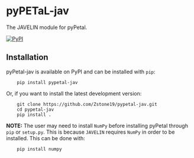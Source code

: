 # pyPETaL-jav
The JAVELIN module for pyPetal.

[![PyPI](https://img.shields.io/pypi/v/pypetal-jav)](https://img.shields.io/pypi/v/pypetal-jav)





## Installation
pyPetal-jav is available on PyPI and can be installed with ``pip``:
```
    pip install pypetal-jav
```

Or, if you want to install the latest development version:
```
    git clone https://github.com/Zstone19/pypetal-jav.git
    cd pypetal-jav
    pip install .
```

__NOTE:__ The user may need to install ``NumPy`` before installing pyPetal through ``pip`` or ``setup.py``. This is because ``JAVELIN`` requires ``NumPy`` in order to be installed. This can be done with:
```
    pip install numpy
```
